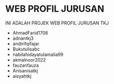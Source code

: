 # WEB PROFIL JURUSAN
INI ADALAH PROJEK WEB PROFIL JURUSAN TKJ
- AhmadFarid1708
- adnantkj3
- andirifqifajar
- Bukutulisabc
- nabilahidayatulamalia99
- akmalnoor2022
- fauzanfauza
- Anisanisatkj
- aisyahtkj